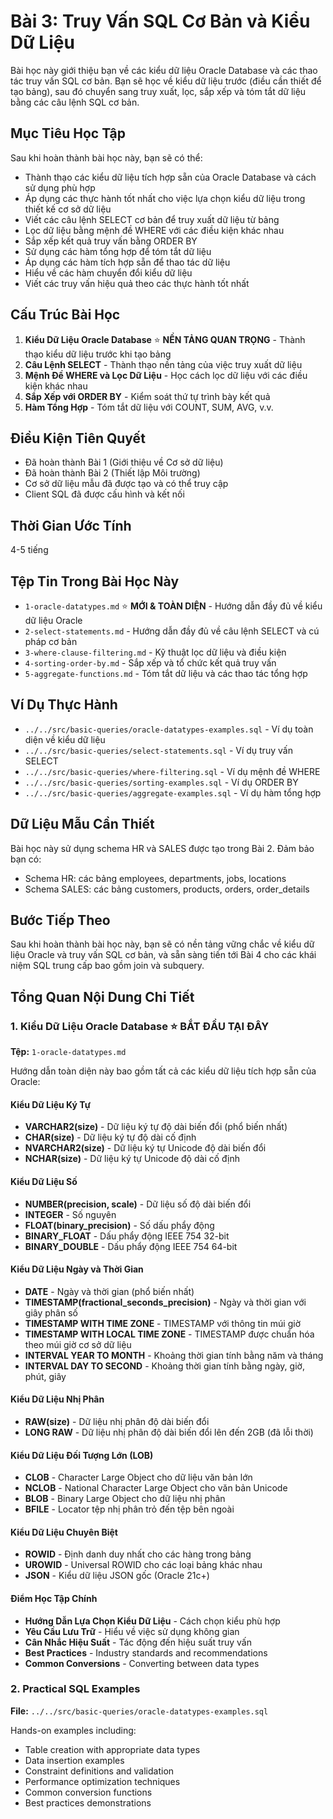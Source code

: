 # Bài 3: Truy Vấn SQL Cơ Bản và Kiểu Dữ Liệu

Bài học này giới thiệu bạn về các kiểu dữ liệu Oracle Database và các thao tác truy vấn SQL cơ bản. Bạn sẽ học về kiểu dữ liệu trước (điều cần thiết để tạo bảng), sau đó chuyển sang truy xuất, lọc, sắp xếp và tóm tắt dữ liệu bằng các câu lệnh SQL cơ bản.

## Mục Tiêu Học Tập
Sau khi hoàn thành bài học này, bạn sẽ có thể:
- Thành thạo các kiểu dữ liệu tích hợp sẵn của Oracle Database và cách sử dụng phù hợp
- Áp dụng các thực hành tốt nhất cho việc lựa chọn kiểu dữ liệu trong thiết kế cơ sở dữ liệu
- Viết các câu lệnh SELECT cơ bản để truy xuất dữ liệu từ bảng
- Lọc dữ liệu bằng mệnh đề WHERE với các điều kiện khác nhau
- Sắp xếp kết quả truy vấn bằng ORDER BY
- Sử dụng các hàm tổng hợp để tóm tắt dữ liệu
- Áp dụng các hàm tích hợp sẵn để thao tác dữ liệu
- Hiểu về các hàm chuyển đổi kiểu dữ liệu
- Viết các truy vấn hiệu quả theo các thực hành tốt nhất

## Cấu Trúc Bài Học
1. **Kiểu Dữ Liệu Oracle Database** ⭐ **NỀN TẢNG QUAN TRỌNG** - Thành thạo kiểu dữ liệu trước khi tạo bảng
2. **Câu Lệnh SELECT** - Thành thạo nền tảng của việc truy xuất dữ liệu
3. **Mệnh Đề WHERE và Lọc Dữ Liệu** - Học cách lọc dữ liệu với các điều kiện khác nhau
4. **Sắp Xếp với ORDER BY** - Kiểm soát thứ tự trình bày kết quả
5. **Hàm Tổng Hợp** - Tóm tắt dữ liệu với COUNT, SUM, AVG, v.v.

## Điều Kiện Tiên Quyết
- Đã hoàn thành Bài 1 (Giới thiệu về Cơ sở dữ liệu)
- Đã hoàn thành Bài 2 (Thiết lập Môi trường)
- Cơ sở dữ liệu mẫu đã được tạo và có thể truy cập
- Client SQL đã được cấu hình và kết nối

## Thời Gian Ước Tính
4-5 tiếng

## Tệp Tin Trong Bài Học Này
- `1-oracle-datatypes.md` ⭐ **MỚI & TOÀN DIỆN** - Hướng dẫn đầy đủ về kiểu dữ liệu Oracle
- `2-select-statements.md` - Hướng dẫn đầy đủ về câu lệnh SELECT và cú pháp cơ bản
- `3-where-clause-filtering.md` - Kỹ thuật lọc dữ liệu và điều kiện
- `4-sorting-order-by.md` - Sắp xếp và tổ chức kết quả truy vấn
- `5-aggregate-functions.md` - Tóm tắt dữ liệu và các thao tác tổng hợp

## Ví Dụ Thực Hành
- `../../src/basic-queries/oracle-datatypes-examples.sql` - Ví dụ toàn diện về kiểu dữ liệu
- `../../src/basic-queries/select-statements.sql` - Ví dụ truy vấn SELECT
- `../../src/basic-queries/where-filtering.sql` - Ví dụ mệnh đề WHERE
- `../../src/basic-queries/sorting-examples.sql` - Ví dụ ORDER BY
- `../../src/basic-queries/aggregate-examples.sql` - Ví dụ hàm tổng hợp

## Dữ Liệu Mẫu Cần Thiết
Bài học này sử dụng schema HR và SALES được tạo trong Bài 2. Đảm bảo bạn có:
- Schema HR: các bảng employees, departments, jobs, locations
- Schema SALES: các bảng customers, products, orders, order_details

## Bước Tiếp Theo
Sau khi hoàn thành bài học này, bạn sẽ có nền tảng vững chắc về kiểu dữ liệu Oracle và truy vấn SQL cơ bản, và sẵn sàng tiến tới Bài 4 cho các khái niệm SQL trung cấp bao gồm join và subquery.

## Tổng Quan Nội Dung Chi Tiết

### 1. Kiểu Dữ Liệu Oracle Database ⭐ **BẮT ĐẦU TẠI ĐÂY**
**Tệp:** `1-oracle-datatypes.md`

Hướng dẫn toàn diện này bao gồm tất cả các kiểu dữ liệu tích hợp sẵn của Oracle:

#### Kiểu Dữ Liệu Ký Tự
- **VARCHAR2(size)** - Dữ liệu ký tự độ dài biến đổi (phổ biến nhất)
- **CHAR(size)** - Dữ liệu ký tự độ dài cố định
- **NVARCHAR2(size)** - Dữ liệu ký tự Unicode độ dài biến đổi
- **NCHAR(size)** - Dữ liệu ký tự Unicode độ dài cố định

#### Kiểu Dữ Liệu Số
- **NUMBER(precision, scale)** - Dữ liệu số độ dài biến đổi
- **INTEGER** - Số nguyên
- **FLOAT(binary_precision)** - Số dấu phẩy động
- **BINARY_FLOAT** - Dấu phẩy động IEEE 754 32-bit
- **BINARY_DOUBLE** - Dấu phẩy động IEEE 754 64-bit

#### Kiểu Dữ Liệu Ngày và Thời Gian
- **DATE** - Ngày và thời gian (phổ biến nhất)
- **TIMESTAMP(fractional_seconds_precision)** - Ngày và thời gian với giây phân số
- **TIMESTAMP WITH TIME ZONE** - TIMESTAMP với thông tin múi giờ
- **TIMESTAMP WITH LOCAL TIME ZONE** - TIMESTAMP được chuẩn hóa theo múi giờ cơ sở dữ liệu
- **INTERVAL YEAR TO MONTH** - Khoảng thời gian tính bằng năm và tháng
- **INTERVAL DAY TO SECOND** - Khoảng thời gian tính bằng ngày, giờ, phút, giây

#### Kiểu Dữ Liệu Nhị Phân
- **RAW(size)** - Dữ liệu nhị phân độ dài biến đổi
- **LONG RAW** - Dữ liệu nhị phân độ dài biến đổi lên đến 2GB (đã lỗi thời)

#### Kiểu Dữ Liệu Đối Tượng Lớn (LOB)
- **CLOB** - Character Large Object cho dữ liệu văn bản lớn
- **NCLOB** - National Character Large Object cho văn bản Unicode
- **BLOB** - Binary Large Object cho dữ liệu nhị phân
- **BFILE** - Locator tệp nhị phân trỏ đến tệp bên ngoài

#### Kiểu Dữ Liệu Chuyên Biệt
- **ROWID** - Định danh duy nhất cho các hàng trong bảng
- **UROWID** - Universal ROWID cho các loại bảng khác nhau
- **JSON** - Kiểu dữ liệu JSON gốc (Oracle 21c+)

#### Điểm Học Tập Chính
- **Hướng Dẫn Lựa Chọn Kiểu Dữ Liệu** - Cách chọn kiểu phù hợp
- **Yêu Cầu Lưu Trữ** - Hiểu về việc sử dụng không gian
- **Cân Nhắc Hiệu Suất** - Tác động đến hiệu suất truy vấn
- **Best Practices** - Industry standards and recommendations
- **Common Conversions** - Converting between data types

### 2. Practical SQL Examples
**File:** `../../src/basic-queries/oracle-datatypes-examples.sql`

Hands-on examples including:
- Table creation with appropriate data types
- Data insertion examples
- Constraint definitions and validation
- Performance optimization techniques
- Common conversion functions
- Best practices demonstrations
